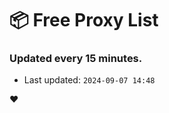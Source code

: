 # :package: Free Proxy List
### Updated every 15 minutes.

- Last updated: `2024-09-07 14:48`

:heart:
